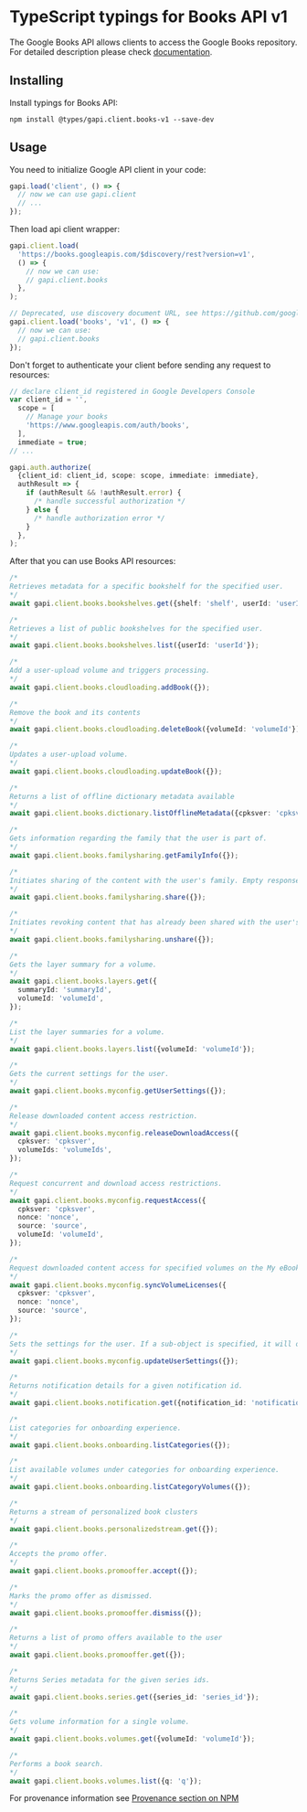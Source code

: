 # TypeScript typings for Books API v1

The Google Books API allows clients to access the Google Books repository.
For detailed description please check [documentation](https://code.google.com/apis/books/docs/v1/getting_started.html).

## Installing

Install typings for Books API:

```
npm install @types/gapi.client.books-v1 --save-dev
```

## Usage

You need to initialize Google API client in your code:

```typescript
gapi.load('client', () => {
  // now we can use gapi.client
  // ...
});
```

Then load api client wrapper:

```typescript
gapi.client.load(
  'https://books.googleapis.com/$discovery/rest?version=v1',
  () => {
    // now we can use:
    // gapi.client.books
  },
);
```

```typescript
// Deprecated, use discovery document URL, see https://github.com/google/google-api-javascript-client/blob/master/docs/reference.md#----gapiclientloadname----version----callback--
gapi.client.load('books', 'v1', () => {
  // now we can use:
  // gapi.client.books
});
```

Don't forget to authenticate your client before sending any request to resources:

```typescript
// declare client_id registered in Google Developers Console
var client_id = '',
  scope = [
    // Manage your books
    'https://www.googleapis.com/auth/books',
  ],
  immediate = true;
// ...

gapi.auth.authorize(
  {client_id: client_id, scope: scope, immediate: immediate},
  authResult => {
    if (authResult && !authResult.error) {
      /* handle successful authorization */
    } else {
      /* handle authorization error */
    }
  },
);
```

After that you can use Books API resources: <!-- TODO: make this work for multiple namespaces -->

```typescript
/*
Retrieves metadata for a specific bookshelf for the specified user.
*/
await gapi.client.books.bookshelves.get({shelf: 'shelf', userId: 'userId'});

/*
Retrieves a list of public bookshelves for the specified user.
*/
await gapi.client.books.bookshelves.list({userId: 'userId'});

/*
Add a user-upload volume and triggers processing.
*/
await gapi.client.books.cloudloading.addBook({});

/*
Remove the book and its contents
*/
await gapi.client.books.cloudloading.deleteBook({volumeId: 'volumeId'});

/*
Updates a user-upload volume.
*/
await gapi.client.books.cloudloading.updateBook({});

/*
Returns a list of offline dictionary metadata available
*/
await gapi.client.books.dictionary.listOfflineMetadata({cpksver: 'cpksver'});

/*
Gets information regarding the family that the user is part of.
*/
await gapi.client.books.familysharing.getFamilyInfo({});

/*
Initiates sharing of the content with the user's family. Empty response indicates success.
*/
await gapi.client.books.familysharing.share({});

/*
Initiates revoking content that has already been shared with the user's family. Empty response indicates success.
*/
await gapi.client.books.familysharing.unshare({});

/*
Gets the layer summary for a volume.
*/
await gapi.client.books.layers.get({
  summaryId: 'summaryId',
  volumeId: 'volumeId',
});

/*
List the layer summaries for a volume.
*/
await gapi.client.books.layers.list({volumeId: 'volumeId'});

/*
Gets the current settings for the user.
*/
await gapi.client.books.myconfig.getUserSettings({});

/*
Release downloaded content access restriction.
*/
await gapi.client.books.myconfig.releaseDownloadAccess({
  cpksver: 'cpksver',
  volumeIds: 'volumeIds',
});

/*
Request concurrent and download access restrictions.
*/
await gapi.client.books.myconfig.requestAccess({
  cpksver: 'cpksver',
  nonce: 'nonce',
  source: 'source',
  volumeId: 'volumeId',
});

/*
Request downloaded content access for specified volumes on the My eBooks shelf.
*/
await gapi.client.books.myconfig.syncVolumeLicenses({
  cpksver: 'cpksver',
  nonce: 'nonce',
  source: 'source',
});

/*
Sets the settings for the user. If a sub-object is specified, it will overwrite the existing sub-object stored in the server. Unspecified sub-objects will retain the existing value.
*/
await gapi.client.books.myconfig.updateUserSettings({});

/*
Returns notification details for a given notification id.
*/
await gapi.client.books.notification.get({notification_id: 'notification_id'});

/*
List categories for onboarding experience.
*/
await gapi.client.books.onboarding.listCategories({});

/*
List available volumes under categories for onboarding experience.
*/
await gapi.client.books.onboarding.listCategoryVolumes({});

/*
Returns a stream of personalized book clusters
*/
await gapi.client.books.personalizedstream.get({});

/*
Accepts the promo offer.
*/
await gapi.client.books.promooffer.accept({});

/*
Marks the promo offer as dismissed.
*/
await gapi.client.books.promooffer.dismiss({});

/*
Returns a list of promo offers available to the user
*/
await gapi.client.books.promooffer.get({});

/*
Returns Series metadata for the given series ids.
*/
await gapi.client.books.series.get({series_id: 'series_id'});

/*
Gets volume information for a single volume.
*/
await gapi.client.books.volumes.get({volumeId: 'volumeId'});

/*
Performs a book search.
*/
await gapi.client.books.volumes.list({q: 'q'});
```

For provenance information see [Provenance section on NPM](https://www.npmjs.com/package/@maxim_mazurok/gapi.client.books-v1#Provenance:~:text=none-,Provenance,-Built%20and%20signed)
